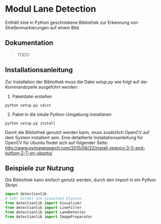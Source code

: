 # Modul Lane Detection
Enthält eine in Python geschriebene Bibliothek zur Erkennung von Straßenmarkierungen auf einem Bild.

## Dokumentation 
> TODO

## Installationsanleitung
Zur Installation der Bibliothek muss die Datei _setup.py_ wie folgt auf der Kommandozeile ausgeführt werden:

1. Paketdatei erstellen

```{r, engine='bash', count_lines}
python setup.py sdist
```
2. Paket in die lokale Python-Umgebung installieren

```{r, engine='bash', count_lines}
python setup.py install
```

Damit die Bibliothek genutzt werden kann, muss zusätzlich OpenCV auf dem System installiert sein.
Eine detaillierte Installationsanleitung für OpenCV für Ubuntu findet sich auf folgender Seite:
http://www.pyimagesearch.com/2015/06/22/install-opencv-3-0-and-python-2-7-on-ubuntu/

## Beispiele zur Nutzung
Die Bibliothek kann einfach genutz werden, durch den Import in ein Python Skript.
```python
import detectionlib
# oder direkt die einzelnen Klassen
from detectionlib import Visualizer
from detectionlib import LineFilter
from detectionlib import LaneDetector
from detectionlib import ImagePreparator
```
